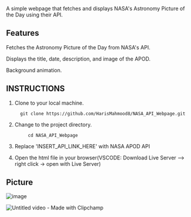 A simple webpage that fetches and displays NASA's Astronomy Picture of the Day using their API.

## Features

Fetches the Astronomy Picture of the Day from NASA's API.

Displays the title, date, description, and image of the APOD.

Background animation.

## INSTRUCTIONS

1. Clone to your local machine.

         git clone https://github.com/HarisMahmood8/NASA_API_Webpage.git

2. Change to the project directory.
      
            cd NASA_API_Webpage

3. Replace 'INSERT_API_LINK_HERE' with NASA APOD API


4. Open the html file in your browser(VSCODE: Download Live Server --> right click -> open with Live Server)


## Picture
![image](https://github.com/HarisMahmood8/NASA_POTD_API/assets/114548524/37442112-f62b-4f2a-8055-c0637828d672)



![Untitled video - Made with Clipchamp](https://github.com/HarisMahmood8/NASA_POTD_API/assets/114548524/33e33659-9a17-4210-9bde-c4aa526a815b)
